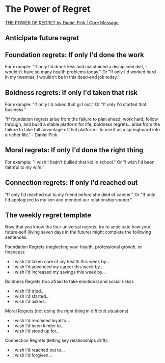 # The Power of Regret

[THE POWER OF REGRET by Daniel Pink | Core Message](https://youtu.be/CPsxbUod2UU)

## Anticipate future regret

## Foundation regrets: If only I'd done the work

For example: "If only I'd drank less and maintained a disciplined diet, I wouldn't have so many health problems today." Or "If only I'd worked hard in my twenties, I wouldn't be in this dead‐end job today."

## Boldness regrets: If only I'd taken that risk

For example: "If only I'd asked that girl out." Or "If only I'd started that business."

"If foundation regrets arise from the failure to plan ahead, work hard, follow through, and build a stable platform for life, boldness regrets...arise from the failure to take full advantage of that platform - to use it as a springboard into a richer life." ‐ Daniel Pink

## Moral regrets: If only I'd done the right thing

For example: "I wish I hadn't bullied that kid in school." Or "I wish I'd been faithful to my wife."

## Connection regrets: If only I'd reached out

"If only I'd reached out to my friend before she died of cancer." Or "If only I'd apologized to my son and mended our relationship sooner."

## The weekly regret template

Now that you know the four universal regrets, try to anticipate how your future‐self (living seven days in the future) might complete the following sentences:

Foundation Regrets (neglecting your health, professional growth, or finances):

- I wish I'd taken care of my health this week by...
- I wish I'd advanced my career this week by...
- I wish I'd increased my savings this week by...

Boldness Regrets (too afraid to take emotional and social risks):

- I wish I'd tried...
- I wish I'd started...
- I wish I'd asked...

Moral Regrets (not doing the right thing in difficult situations):

- I wish I'd remained loyal to...
- I wish I'd been kinder to...
- I wish I'd stood up for...

Connection Regrets (letting key relationships drift):

- I wish I'd reached out to...
- I wish I'd forgiven...
